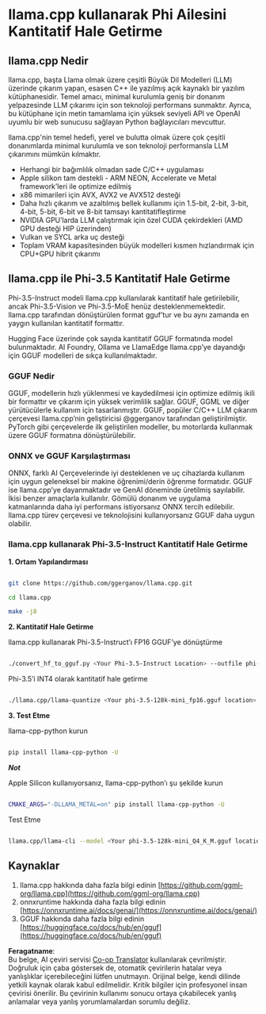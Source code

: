 <!--
CO_OP_TRANSLATOR_METADATA:
{
  "original_hash": "462bddc47427d8785f3c9fd817b346fe",
  "translation_date": "2025-05-09T14:09:41+00:00",
  "source_file": "md/01.Introduction/04/UsingLlamacppQuantifyingPhi.md",
  "language_code": "tr"
}
-->
# **llama.cpp kullanarak Phi Ailesini Kantitatif Hale Getirme**

## **llama.cpp Nedir**

llama.cpp, başta Llama olmak üzere çeşitli Büyük Dil Modelleri (LLM) üzerinde çıkarım yapan, esasen C++ ile yazılmış açık kaynaklı bir yazılım kütüphanesidir. Temel amacı, minimal kurulumla geniş bir donanım yelpazesinde LLM çıkarımı için son teknoloji performans sunmaktır. Ayrıca, bu kütüphane için metin tamamlama için yüksek seviyeli API ve OpenAI uyumlu bir web sunucusu sağlayan Python bağlayıcıları mevcuttur.

llama.cpp'nin temel hedefi, yerel ve bulutta olmak üzere çok çeşitli donanımlarda minimal kurulumla ve son teknoloji performansla LLM çıkarımını mümkün kılmaktır.

- Herhangi bir bağımlılık olmadan sade C/C++ uygulaması
- Apple silikon tam destekli - ARM NEON, Accelerate ve Metal framework’leri ile optimize edilmiş
- x86 mimarileri için AVX, AVX2 ve AVX512 desteği
- Daha hızlı çıkarım ve azaltılmış bellek kullanımı için 1.5-bit, 2-bit, 3-bit, 4-bit, 5-bit, 6-bit ve 8-bit tamsayı kantitatifleştirme
- NVIDIA GPU’larda LLM çalıştırmak için özel CUDA çekirdekleri (AMD GPU desteği HIP üzerinden)
- Vulkan ve SYCL arka uç desteği
- Toplam VRAM kapasitesinden büyük modelleri kısmen hızlandırmak için CPU+GPU hibrit çıkarımı

## **llama.cpp ile Phi-3.5 Kantitatif Hale Getirme**

Phi-3.5-Instruct modeli llama.cpp kullanılarak kantitatif hale getirilebilir, ancak Phi-3.5-Vision ve Phi-3.5-MoE henüz desteklenmemektedir. llama.cpp tarafından dönüştürülen format gguf’tur ve bu aynı zamanda en yaygın kullanılan kantitatif formattır.

Hugging Face üzerinde çok sayıda kantitatif GGUF formatında model bulunmaktadır. AI Foundry, Ollama ve LlamaEdge llama.cpp’ye dayandığı için GGUF modelleri de sıkça kullanılmaktadır.

### **GGUF Nedir**

GGUF, modellerin hızlı yüklenmesi ve kaydedilmesi için optimize edilmiş ikili bir formattır ve çıkarım için yüksek verimlilik sağlar. GGUF, GGML ve diğer yürütücülerle kullanım için tasarlanmıştır. GGUF, popüler C/C++ LLM çıkarım çerçevesi llama.cpp’nin geliştiricisi @ggerganov tarafından geliştirilmiştir. PyTorch gibi çerçevelerde ilk geliştirilen modeller, bu motorlarda kullanmak üzere GGUF formatına dönüştürülebilir.

### **ONNX ve GGUF Karşılaştırması**

ONNX, farklı AI Çerçevelerinde iyi desteklenen ve uç cihazlarda kullanım için uygun geleneksel bir makine öğrenimi/derin öğrenme formatıdır. GGUF ise llama.cpp’ye dayanmaktadır ve GenAI döneminde üretilmiş sayılabilir. İkisi benzer amaçlarla kullanılır. Gömülü donanım ve uygulama katmanlarında daha iyi performans istiyorsanız ONNX tercih edilebilir. llama.cpp türev çerçevesi ve teknolojisini kullanıyorsanız GGUF daha uygun olabilir.

### **llama.cpp kullanarak Phi-3.5-Instruct Kantitatif Hale Getirme**

**1. Ortam Yapılandırması**


```bash

git clone https://github.com/ggerganov/llama.cpp.git

cd llama.cpp

make -j8

```


**2. Kantitatif Hale Getirme**

llama.cpp kullanarak Phi-3.5-Instruct’ı FP16 GGUF’ye dönüştürme


```bash

./convert_hf_to_gguf.py <Your Phi-3.5-Instruct Location> --outfile phi-3.5-128k-mini_fp16.gguf

```

Phi-3.5’i INT4 olarak kantitatif hale getirme


```bash

./llama.cpp/llama-quantize <Your phi-3.5-128k-mini_fp16.gguf location> ./gguf/phi-3.5-128k-mini_Q4_K_M.gguf Q4_K_M

```


**3. Test Etme**

llama-cpp-python kurun


```bash

pip install llama-cpp-python -U

```

***Not*** 

Apple Silicon kullanıyorsanız, llama-cpp-python’ı şu şekilde kurun


```bash

CMAKE_ARGS="-DLLAMA_METAL=on" pip install llama-cpp-python -U

```

Test Etme 


```bash

llama.cpp/llama-cli --model <Your phi-3.5-128k-mini_Q4_K_M.gguf location> --prompt "<|user|>\nCan you introduce .NET<|end|>\n<|assistant|>\n"  --gpu-layers 10

```



## **Kaynaklar**

1. llama.cpp hakkında daha fazla bilgi edinin [https://github.com/ggml-org/llama.cpp](https://github.com/ggml-org/llama.cpp)  
2. onnxruntime hakkında daha fazla bilgi edinin [https://onnxruntime.ai/docs/genai/](https://onnxruntime.ai/docs/genai/)  
3. GGUF hakkında daha fazla bilgi edinin [https://huggingface.co/docs/hub/en/gguf](https://huggingface.co/docs/hub/en/gguf)

**Feragatname**:  
Bu belge, AI çeviri servisi [Co-op Translator](https://github.com/Azure/co-op-translator) kullanılarak çevrilmiştir. Doğruluk için çaba göstersek de, otomatik çevirilerin hatalar veya yanlışlıklar içerebileceğini lütfen unutmayın. Orijinal belge, kendi dilinde yetkili kaynak olarak kabul edilmelidir. Kritik bilgiler için profesyonel insan çevirisi önerilir. Bu çevirinin kullanımı sonucu ortaya çıkabilecek yanlış anlamalar veya yanlış yorumlamalardan sorumlu değiliz.